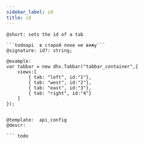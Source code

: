 ```yaml
---
sidebar_label: id
title: id
---          
```


``` todo
@short: sets the id of a tab

```todoapi  в старой локе не вижу```
@signature: id?: string;

@example: 
var tabbar = new dhx.Tabbar("tabbar_container",{
	views:[ 
		{ tab: "left", id:"1"},
		{ tab: "west", id:"2"},
		{ tab: "east", id:"3"},
		{ tab: "right", id:"4"}
	]
});


@template:	api_config
@descr: 

``` todo

